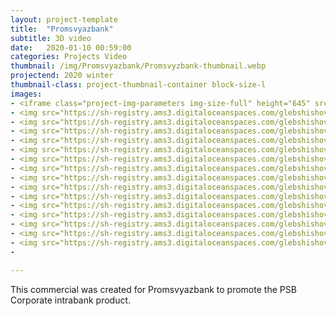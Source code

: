 ```yaml
---
layout: project-template
title:  "Promsvyazbank"
subtitle: 3D video
date:   2020-01-10 00:59:00
categories: Projects Video
thumbnail: /img/Promsvyazbank/Promsvyzbank-thumbnail.webp
projectend: 2020 winter
thumbnail-class: project-thumbnail-container block-size-l
images:
- <iframe class="project-img-parameters img-size-full" height="645" src="https://www.youtube.com/embed/XQVZOQsLLJM" title="[PSB Corporate] corporate video [ no subs ]" frameborder="0" allow="accelerometer; autoplay; clipboard-write; encrypted-media; gyroscope; picture-in-picture" allowfullscreen></iframe>
- <img src="https://sh-registry.ams3.digitaloceanspaces.com/glebshishov/Promsvyzbank/Promsvyazbank%20%282%29.webp" class="project-img-parameters img-size-full" alt=Bank-2">
- <img src="https://sh-registry.ams3.digitaloceanspaces.com/glebshishov/Promsvyzbank/Promsvyazbank%20%283%29.webp" class="project-img-parameters img-size-full" alt=Bank-3">
- <img src="https://sh-registry.ams3.digitaloceanspaces.com/glebshishov/Promsvyzbank/Promsvyazbank%20%284%29.webp" class="project-img-parameters img-size-full" alt=Bank-4">
- <img src="https://sh-registry.ams3.digitaloceanspaces.com/glebshishov/Promsvyzbank/Promsvyazbank%20%285%29.webp" class="project-img-parameters img-size-full" alt=Bank-5">
- <img src="https://sh-registry.ams3.digitaloceanspaces.com/glebshishov/Promsvyzbank/Promsvyazbank%20%287%29.webp" class="project-img-parameters img-size-full" alt=Bank-7">
- <img src="https://sh-registry.ams3.digitaloceanspaces.com/glebshishov/Promsvyzbank/Promsvyazbank%20%288%29.webp" class="project-img-parameters img-size-half" alt=Bank-8">
- <img src="https://sh-registry.ams3.digitaloceanspaces.com/glebshishov/Promsvyzbank/Promsvyazbank%20%2811%29.webp" class="project-img-parameters img-size-half" alt=Bank-11">
- <img src="https://sh-registry.ams3.digitaloceanspaces.com/glebshishov/Promsvyzbank/Promsvyazbank%20%289%29.webp" class="project-img-parameters img-size-full" alt=Bank-9">
- <img src="https://sh-registry.ams3.digitaloceanspaces.com/glebshishov/Promsvyzbank/Promsvyazbank%20%2810%29.webp" class="project-img-parameters img-size-full" alt=Bank-10">
- <img src="https://sh-registry.ams3.digitaloceanspaces.com/glebshishov/Promsvyzbank/Promsvyazbank%20%2812%29.webp" class="project-img-parameters img-size-half" alt=Bank-12">
- <img src="https://sh-registry.ams3.digitaloceanspaces.com/glebshishov/Promsvyzbank/Promsvyazbank%20%2814%29.webp" class="project-img-parameters img-size-half" alt=Bank-14">
- <img src="https://sh-registry.ams3.digitaloceanspaces.com/glebshishov/Promsvyzbank/Promsvyazbank%20%2813%29.webp" class="project-img-parameters img-size-half" alt=Bank-13">
- <img src="https://sh-registry.ams3.digitaloceanspaces.com/glebshishov/Promsvyzbank/Promsvyazbank%20%2815%29.webp" class="project-img-parameters img-size-half" alt=Bank-15">
- <img src="https://sh-registry.ams3.digitaloceanspaces.com/glebshishov/Promsvyzbank/Promsvyazbank%20%2816%29.webp" class="project-img-parameters img-size-full" alt=Bank-16">
- <img src="https://sh-registry.ams3.digitaloceanspaces.com/glebshishov/Promsvyzbank/Promsvyazbank%20%281%29.webp" class="project-img-parameters img-size-full" alt=Bank-1">
- 

---
```


This commercial was created for Promsvyazbank to promote the PSB Corporate intrabank product.